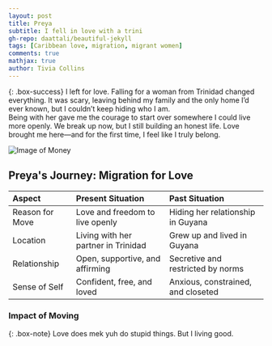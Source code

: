 ```yaml
---
layout: post
title: Preya
subtitle: I fell in love with a trini
gh-repo: daattali/beautiful-jekyll
tags: [Caribbean love, migration, migrant women]
comments: true
mathjax: true
author: Tivia Collins
---
```


{: .box-success}
I left for love. Falling for a woman from Trinidad changed everything. It was scary, leaving behind my family and the only home I’d ever known, but I couldn’t keep hiding who I am.<br/> Being with her gave me the courage to start over somewhere I could live more openly. We break up now, but I still building an honest life. Love brought me here—and for the first time, I feel like I truly belong.

<img src="{{ '/assets/img/lgbtpin.png' | relative_url }}" alt="Image of Money">

## Preya's Journey: Migration for Love


| Aspect             | Present Situation                         | Past Situation                          |
| :----------------- |:------------------------------------------|:----------------------------------------|
| Reason for Move    | Love and freedom to live openly           | Hiding her relationship in Guyana       |
| Location           | Living with her partner in Trinidad       | Grew up and lived in Guyana             |
| Relationship       | Open, supportive, and affirming           | Secretive and restricted by norms       |
| Sense of Self      | Confident, free, and loved                | Anxious, constrained, and closeted      |



### Impact of Moving

{: .box-note}
Love does mek yuh do stupid things. But I living good. 

